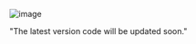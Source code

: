 ![image](https://github.com/YerinYun17/TSSG/assets/121793329/07321449-29de-49a9-ab11-40fbea7122eb)





"The latest version code will be updated soon."
